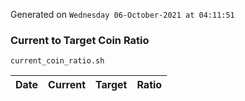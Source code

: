 Generated on `Wednesday 06-October-2021 at 04:11:51`

### Current to Target Coin Ratio
`current_coin_ratio.sh`

Date|Current|Target|Ratio
---|---|---|---
